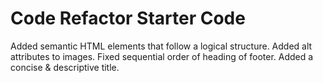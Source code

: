 # Code Refactor Starter Code
Added semantic HTML elements that follow a logical structure.
Added alt attributes to images.
Fixed sequential order of heading of footer.
Added a concise & descriptive title.